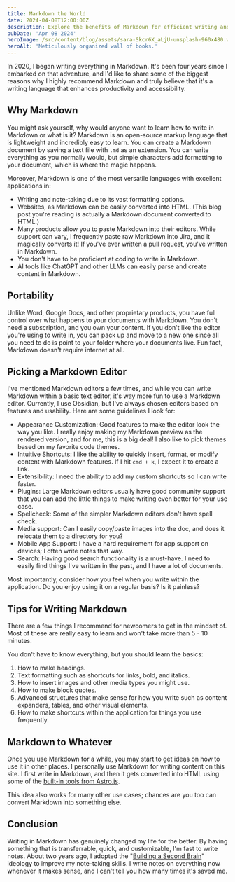 ```yaml
---
title: Markdown the World
date: 2024-04-08T12:00:00Z
description: Explore the benefits of Markdown for efficient writing and note-taking. Learn about its versatility, portability, and tips for maximizing productivity. Discover how Markdown can revolutionize your content creation process.
pubDate: 'Apr 08 2024'
heroImage: /src/content/blog/assets/sara-Skcr6X_aLjU-unsplash-960x480.webp
heroAlt: 'Meticulously organized wall of books.'
---
```


In 2020, I began writing everything in Markdown. It's been four years since I embarked on that adventure, and I'd like to share some of the biggest reasons why I highly recommend Markdown and truly believe that it's a writing language that enhances productivity and accessibility.

## Why Markdown

You might ask yourself, why would anyone want to learn how to write in Markdown or what is it? Markdown is an open-source markup language that is lightweight and incredibly easy to learn. You can create a Markdown document by saving a text file with `.md` as an extension. You can write everything as you normally would, but simple characters add formatting to your document, which is where the magic happens.

Moreover, Markdown is one of the most versatile languages with excellent applications in:
- Writing and note-taking due to its vast formatting options.
- Websites, as Markdown can be easily converted into HTML. (This blog post you're reading is actually a Markdown document converted to HTML.)
- Many products allow you to paste Markdown into their editors. While support can vary, I frequently paste raw Markdown into Jira, and it magically converts it! If you've ever written a pull request, you've written in Markdown.
- You don't have to be proficient at coding to write in Markdown.
- AI tools like ChatGPT and other LLMs can easily parse and create content in Markdown.

## Portability

Unlike Word, Google Docs, and other proprietary products, you have full control over what happens to your documents with Markdown. You don't need a subscription, and you own your content. If you don't like the editor you're using to write in, you can pack up and move to a new one since all you need to do is point to your folder where your documents live. Fun fact, Markdown doesn't require internet at all.

## Picking a Markdown Editor

I've mentioned Markdown editors a few times, and while you can write Markdown within a basic text editor, it's way more fun to use a Markdown editor. Currently, I use Obsidian, but I've always chosen editors based on features and usability. Here are some guidelines I look for:

- Appearance Customization: Good features to make the editor look the way you like. I really enjoy making my Markdown preview as the rendered version, and for me, this is a big deal! I also like to pick themes based on my favorite code themes.
- Intuitive Shortcuts: I like the ability to quickly insert, format, or modify content with Markdown features. If I hit `cmd + k`, I expect it to create a link.
- Extensibility: I need the ability to add my custom shortcuts so I can write faster.
- Plugins: Large Markdown editors usually have good community support that you can add the little things to make writing even better for your use case.
- Spellcheck: Some of the simpler Markdown editors don't have spell check.
- Media support: Can I easily copy/paste images into the doc, and does it relocate them to a directory for you?
- Mobile App Support: I have a hard requirement for app support on devices; I often write notes that way.
- Search: Having good search functionality is a must-have. I need to easily find things I've written in the past, and I have a lot of documents.

Most importantly, consider how you feel when you write within the application. Do you enjoy using it on a regular basis? Is it painless?

## Tips for Writing Markdown

There are a few things I recommend for newcomers to get in the mindset of. Most of these are really easy to learn and won't take more than 5 - 10 minutes.

You don't have to know everything, but you should learn the basics:
1. How to make headings.
2. Text formatting such as shortcuts for links, bold, and italics.
3. How to insert images and other media types you might use.
4. How to make block quotes.
5. Advanced structures that make sense for how you write such as content expanders, tables, and other visual elements.
6. How to make shortcuts within the application for things you use frequently.

## Markdown to Whatever

Once you use Markdown for a while, you may start to get ideas on how to use it in other places. I personally use Markdown for writing content on this site. I first write in Markdown, and then it gets converted into HTML using some of the [built-in tools from Astro.js](https://docs.astro.build/en/guides/markdown-content/).

This idea also works for many other use cases; chances are you too can convert Markdown into something else.

## Conclusion

Writing in Markdown has genuinely changed my life for the better. By having something that is transferrable, quick, and customizable, I'm fast to write notes. About two years ago, I adopted the "[Building a Second Brain](https://amzn.to/3TPeOCp)" ideology to improve my note-taking skills. I write notes on everything now whenever it makes sense, and I can't tell you how many times it's saved me.
